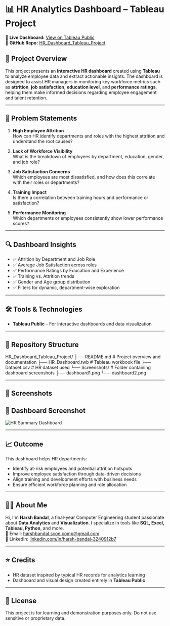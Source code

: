 # 📊 HR Analytics Dashboard – Tableau Project

🔗 **Live Dashboard:** [View on Tableau Public](https://public.tableau.com/app/profile/harsh.bandal/viz/HRDashboard_17513104958170/HRSummary?publish=yes)  
📁 **GitHub Repo:** [HR_Dashboard_Tableau_Project](https://github.com/harry16102003/HR_Dashboard_Tableau_Project)

## 📌 Project Overview

This project presents an **interactive HR dashboard** created using **Tableau** to analyze employee data and extract actionable insights. The dashboard is designed to assist HR managers in monitoring key workforce metrics such as **attrition**, **job satisfaction**, **education level**, and **performance ratings**, helping them make informed decisions regarding employee engagement and talent retention.

---

## 🧩 Problem Statements

1. **High Employee Attrition**  
   How can HR identify departments and roles with the highest attrition and understand the root causes?

2. **Lack of Workforce Visibility**  
   What is the breakdown of employees by department, education, gender, and job role?

3. **Job Satisfaction Concerns**  
   Which employees are most dissatisfied, and how does this correlate with their roles or departments?

4. **Training Impact**  
   Is there a correlation between training hours and performance or satisfaction?

5. **Performance Monitoring**  
   Which departments or employees consistently show lower performance scores?

---

## 🔍 Dashboard Insights

- ✅ Attrition by Department and Job Role  
- ✅ Average Job Satisfaction across roles  
- ✅ Performance Ratings by Education and Experience  
- ✅ Training vs. Attrition trends  
- ✅ Gender and Age group distribution  
- ✅ Filters for dynamic, department-wise exploration  

---

## 🛠️ Tools & Technologies

- **Tableau Public** – For interactive dashboards and data visualization  

---

## 📁 Repository Structure

HR_Dashboard_Tableau_Project/
├── README.md # Project overview and documentation
├── HR_Dashboard.twb # Tableau workbook file 
├── Dataset.csv # HR dataset used 
└── Screenshots/ # Folder containing dashboard screenshots
├── dashboard1.png
└── dashboard2.png

---

## 📸 Screenshots

## 📸 Dashboard Screenshot

![HR Summary Dashboard](Screenshot/HR%20Summary.png)


---

## 📈 Outcome

This dashboard helps HR departments:
- Identify at-risk employees and potential attrition hotspots  
- Improve employee satisfaction through data-driven decisions  
- Align training and development efforts with business needs  
- Ensure efficient workforce planning and role allocation

---

## 🙋‍♂️ About Me

Hi, I'm **Harsh Bandal**, a final-year Computer Engineering student passionate about **Data Analytics** and **Visualization**. I specialize in tools like **SQL, Excel, Tableau, Python**, and more.  
📧 Email: harshbandal.scoe.comp@gmail.com  
🔗 LinkedIn: [linkedin.com/in/harsh-bandal-3240912b7](https://linkedin.com/in/harsh-bandal-3240912b7)

---

## ⭐ Credits

- HR dataset inspired by typical HR records for analytics learning  
- Dashboard and visual design created entirely in **Tableau Public**

---

## 📌 License

This project is for learning and demonstration purposes only. Do not use sensitive or proprietary data.

